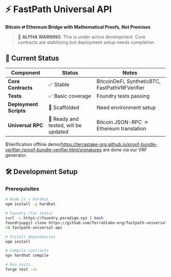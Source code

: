 # ⚡ FastPath Universal API

**Bitcoin ⇄ Ethereum Bridge with Mathematical Proofs, Not Promises**

> 🚧 **ALPHA WARNING**: This is under active development. Core contracts are stabilizing but deployment setup needs completion.

## 🎯 Current Status

| Component | Status | Notes |
|-----------|---------|-------|
| **Core Contracts** | ✅ Stable | BitcoinDeFi, SyntheticBTC, FastPathVRFVerifier |
| **Tests** | ✅ Basic coverage | Foundry tests passing |
| **Deployment Scripts** | 🚧 Scaffolded | Need environment setup |
| **Universal RPC** | 🔮 Ready and tested, will be updated | Bitcoin JSON-RPC → Ethereum translation |
$Verification offline demo/https://terrastake-org.github.io/proof-bundle-verifier-/proof-bundle-verifier.html/signatures are done via our VRF generator.

## 🛠️ Development Setup

### Prerequisites
```bash
# Node.js + Hardhat
npm install -g hardhat

# Foundry (for tests)
curl -L https://foundry.paradigm.xyz | bash
foundryupgit clone https://github.com/TerraStake-org/fastpath-universal-api
cd fastpath-universal-api

# Install dependencies
npm install

# Compile contracts
npx hardhat compile

# Run tests
forge test -vv
